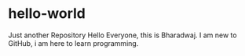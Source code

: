 # hello-world
Just another Repository
Hello Everyone, this is Bharadwaj. I am new to GitHub, i am here to learn programming.
